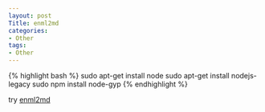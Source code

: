 ```yaml
---
layout: post
Title: enml2md
categories:
- Other
tags:
- Other
---
```





{% highlight bash %}
sudo apt-get install node
sudo apt-get install nodejs-legacy
sudo npm install node-gyp
{% endhighlight %}


try [enml2md](https://github.com/zerobase/enml2md)


